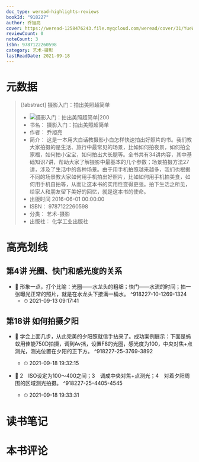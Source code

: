 ```yaml
---
doc_type: weread-highlights-reviews
bookId: "918227"
author: 乔旭亮
cover: https://weread-1258476243.file.myqcloud.com/weread/cover/31/YueWen_918227/t7_YueWen_918227.jpg
reviewCount: 0
noteCount: 3
isbn: 9787122260598
category: 艺术-摄影
lastReadDate: 2021-09-18
---
```

# 元数据
> [!abstract] 摄影入门：拍出美照超简单
> - ![ 摄影入门：拍出美照超简单|200](https://weread-1258476243.file.myqcloud.com/weread/cover/31/YueWen_918227/t7_YueWen_918227.jpg)
> - 书名： 摄影入门：拍出美照超简单
> - 作者： 乔旭亮
> - 简介： 这是一本用大白话教摄影小白怎样快速拍出好照片的书。我们教大家拍摄的是生活、旅行中最常见的场景，比如如何拍夜景，如何拍全家福，如何拍小宝宝，如何拍出大长腿等。全书共有34讲内容，其中基础知识7讲，帮助大家了解摄影中最基本的几个参数；场景拍摄方法27讲，涉及了生活中的各种场景。由于用手机拍照越来越多，我们也根据不同的场景教大家如何用手机拍出好照片，比如如何用手机拍美食，如何用手机自拍等，从而让这本书的实用性变得更强。拍下生活之所见，给家人和朋友留下美好的回忆，就是这本书的使命。
> - 出版时间 2016-06-01 00:00:00
> - ISBN： 9787122260598
> - 分类： 艺术-摄影
> - 出版社： 化学工业出版社

# 高亮划线

## 第4讲 光圈、快门和感光度的关系


- 📌 形象一点，打个比喻：光圈——水龙头的粗细；快门——水流的时间；拍一张曝光正常的照片，就是在水龙头下接满一桶水。 ^918227-10-1269-1324
    - ⏱ 2021-09-13 09:17:41 
## 第18讲 如何拍摄夕阳


- 📌 学会上面几步，从此完美的夕阳照就信手拈来了。成功案例展示：下面是蚂蚁用佳能750D拍摄，调到Av挡，设置F8的光圈，感光度为100，中央对焦+点测光，测光位置在夕阳的正下方。 ^918227-25-3769-3892
    - ⏱ 2021-09-18 19:32:15 

- 📌 2　ISO设定为100～400之间；3　调成中央对焦+点测光；4　对着夕阳周围的区域测光拍摄。 ^918227-25-4405-4545
    - ⏱ 2021-09-18 19:33:31 
# 读书笔记

# 本书评论
